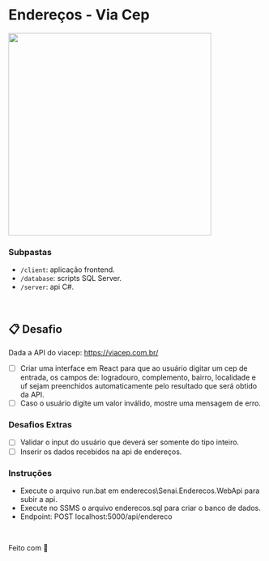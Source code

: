 # Endereços - Via Cep

<p>
    <img src="https://github.com/amadorgabriel/2s2019-fullstack-exercises/blob/master/Enderecos/client/public/enderecos-viacep.png" height="400px">
</p>

### Subpastas

- `/client`: aplicação frontend.
- `/database`: scripts SQL Server.
- `/server`: api C#.

&nbsp;

## 📋 Desafio
Dada a API do viacep: https://viacep.com.br/

- [ ] Criar uma interface em React para que ao usuário digitar um cep de entrada, os campos de: logradouro, complemento, bairro, localidade e uf sejam preenchidos automaticamente pelo resultado que será obtido da API.
- [ ] Caso o usuário digite um valor inválido, mostre uma mensagem de erro.

### Desafios Extras

- [ ] Validar o input do usuário que deverá ser somente do tipo inteiro.
- [ ] Inserir os dados recebidos na api de endereços.

### Instruções

- Execute o arquivo run.bat em enderecos\Senai.Enderecos.WebApi para subir a api.
- Execute no SSMS o arquivo enderecos.sql para criar o banco de dados.
- Endpoint: POST localhost:5000/api/endereco

&nbsp;

Feito com 💜 
